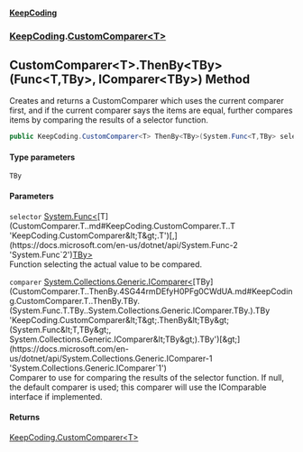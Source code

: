 #### [KeepCoding](index.md 'index')
### [KeepCoding](KeepCoding.md 'KeepCoding').[CustomComparer&lt;T&gt;](CustomComparer.T..md 'KeepCoding.CustomComparer&lt;T&gt;')
## CustomComparer&lt;T&gt;.ThenBy&lt;TBy&gt;(Func&lt;T,TBy&gt;, IComparer&lt;TBy&gt;) Method
Creates and returns a CustomComparer which uses the current comparer first, and if the current comparer says the items are equal, further compares items by comparing the results of a selector function.  
```csharp
public KeepCoding.CustomComparer<T> ThenBy<TBy>(System.Func<T,TBy> selector, System.Collections.Generic.IComparer<TBy> comparer=null);
```
#### Type parameters
<a name='KeepCoding.CustomComparer.T..ThenBy.TBy.(System.Func.T.TBy..System.Collections.Generic.IComparer.TBy.).TBy'></a>
`TBy`  
  
#### Parameters
<a name='KeepCoding.CustomComparer.T..ThenBy.TBy.(System.Func.T.TBy..System.Collections.Generic.IComparer.TBy.).selector'></a>
`selector` [System.Func&lt;](https://docs.microsoft.com/en-us/dotnet/api/System.Func-2 'System.Func`2')[T](CustomComparer.T..md#KeepCoding.CustomComparer.T..T 'KeepCoding.CustomComparer&lt;T&gt;.T')[,](https://docs.microsoft.com/en-us/dotnet/api/System.Func-2 'System.Func`2')[TBy](CustomComparer.T..ThenBy.4SG44rmDEfyH0PFg0CWdUA.md#KeepCoding.CustomComparer.T..ThenBy.TBy.(System.Func.T.TBy..System.Collections.Generic.IComparer.TBy.).TBy 'KeepCoding.CustomComparer&lt;T&gt;.ThenBy&lt;TBy&gt;(System.Func&lt;T,TBy&gt;, System.Collections.Generic.IComparer&lt;TBy&gt;).TBy')[&gt;](https://docs.microsoft.com/en-us/dotnet/api/System.Func-2 'System.Func`2')  
Function selecting the actual value to be compared.
  
<a name='KeepCoding.CustomComparer.T..ThenBy.TBy.(System.Func.T.TBy..System.Collections.Generic.IComparer.TBy.).comparer'></a>
`comparer` [System.Collections.Generic.IComparer&lt;](https://docs.microsoft.com/en-us/dotnet/api/System.Collections.Generic.IComparer-1 'System.Collections.Generic.IComparer`1')[TBy](CustomComparer.T..ThenBy.4SG44rmDEfyH0PFg0CWdUA.md#KeepCoding.CustomComparer.T..ThenBy.TBy.(System.Func.T.TBy..System.Collections.Generic.IComparer.TBy.).TBy 'KeepCoding.CustomComparer&lt;T&gt;.ThenBy&lt;TBy&gt;(System.Func&lt;T,TBy&gt;, System.Collections.Generic.IComparer&lt;TBy&gt;).TBy')[&gt;](https://docs.microsoft.com/en-us/dotnet/api/System.Collections.Generic.IComparer-1 'System.Collections.Generic.IComparer`1')  
Comparer to use for comparing the results of the selector function. If null, the default comparer is used; this comparer will use the IComparable interface if implemented.
  
#### Returns
[KeepCoding.CustomComparer&lt;](CustomComparer.T..md 'KeepCoding.CustomComparer&lt;T&gt;')[T](CustomComparer.T..md#KeepCoding.CustomComparer.T..T 'KeepCoding.CustomComparer&lt;T&gt;.T')[&gt;](CustomComparer.T..md 'KeepCoding.CustomComparer&lt;T&gt;')  
